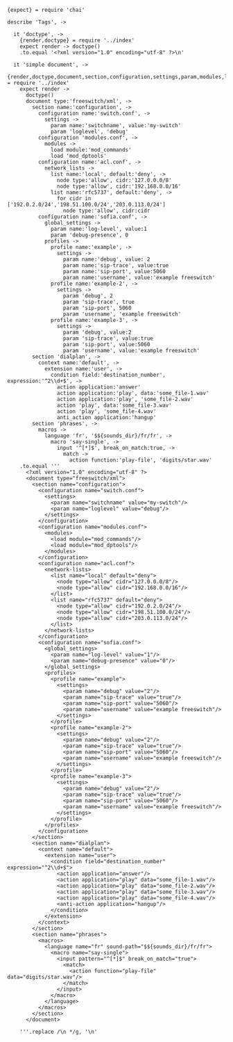     {expect} = require 'chai'

    describe 'Tags', ->

      it 'doctype', ->
        {render,doctype} = require '../index'
        expect render -> doctype()
        .to.equal '<?xml version="1.0" encoding="utf-8" ?>\n'

      it 'simple document', ->
        {render,doctype,document,section,configuration,settings,param,modules,load,network_lists,list,node,global_settings,profiles,profile,context,extension,condition,action,anti_action,language,macros,macro,input,match} = require '../index'
        expect render ->
          doctype()
          document type:'freeswitch/xml', ->
            section name:'configuration', ->
              configuration name:'switch.conf', ->
                settings ->
                  param name:'switchname', value:'my-switch'
                  param 'loglevel', 'debug'
              configuration 'modules.conf', ->
                modules ->
                  load module:'mod_commands'
                  load 'mod_dptools'
              configuration name:'acl.conf', ->
                network_lists ->
                  list name:'local', default:'deny', ->
                    node type:'allow', cidr:'127.0.0.0/8'
                    node type:'allow', cidr:'192.168.0.0/16'
                  list name:'rfc5737', default:'deny', ->
                    for cidr in ['192.0.2.0/24','198.51.100.0/24','203.0.113.0/24']
                      node type:'allow', cidr:cidr
              configuration name:'sofia.conf', ->
                global_settings ->
                  param name:'log-level', value:1
                  param 'debug-presence', 0
                profiles ->
                  profile name:'example', ->
                    settings ->
                      param name:'debug', value: 2
                      param name:'sip-trace', value:true
                      param name:'sip-port', value:5060
                      param name:'username', value:'example freeswitch'
                  profile name:'example-2', ->
                    settings ->
                      param 'debug', 2
                      param 'sip-trace', true
                      param 'sip-port', 5060
                      param 'username', 'example freeswitch'
                  profile name:'example-3', ->
                    settings ->
                      param 'debug', value:2
                      param 'sip-trace', value:true
                      param 'sip-port', value:5060
                      param 'username', value:'example freeswitch'
            section 'dialplan', ->
              context name:'default', ->
                extension name:'user', ->
                  condition field:'destination_number', expression:'^2\\d+$', ->
                    action application:'answer'
                    action application:'play', data:'some_file-1.wav'
                    action application:'play', 'some_file-2.wav'
                    action 'play', data:'some_file-3.wav'
                    action 'play', 'some_file-4.wav'
                    anti_action application:'hangup'
            section 'phrases', ->
              macros ->
                language 'fr', '$${sounds_dir}/fr/fr', ->
                  macro 'say-single', ->
                    input '^[*]$', break_on_match:true, ->
                      match ->
                        action function:'play-file', 'digits/star.wav'
        .to.equal '''
          <?xml version="1.0" encoding="utf-8" ?>
          <document type="freeswitch/xml">
            <section name="configuration">
              <configuration name="switch.conf">
                <settings>
                  <param name="switchname" value="my-switch"/>
                  <param name="loglevel" value="debug"/>
                </settings>
              </configuration>
              <configuration name="modules.conf">
                <modules>
                  <load module="mod_commands"/>
                  <load module="mod_dptools"/>
                </modules>
              </configuration>
              <configuration name="acl.conf">
                <network-lists>
                  <list name="local" default="deny">
                    <node type="allow" cidr="127.0.0.0/8"/>
                    <node type="allow" cidr="192.168.0.0/16"/>
                  </list>
                  <list name="rfc5737" default="deny">
                    <node type="allow" cidr="192.0.2.0/24"/>
                    <node type="allow" cidr="198.51.100.0/24"/>
                    <node type="allow" cidr="203.0.113.0/24"/>
                  </list>
                </network-lists>
              </configuration>
              <configuration name="sofia.conf">
                <global_settings>
                  <param name="log-level" value="1"/>
                  <param name="debug-presence" value="0"/>
                </global_settings>
                <profiles>
                  <profile name="example">
                    <settings>
                      <param name="debug" value="2"/>
                      <param name="sip-trace" value="true"/>
                      <param name="sip-port" value="5060"/>
                      <param name="username" value="example freeswitch"/>
                    </settings>
                  </profile>
                  <profile name="example-2">
                    <settings>
                      <param name="debug" value="2"/>
                      <param name="sip-trace" value="true"/>
                      <param name="sip-port" value="5060"/>
                      <param name="username" value="example freeswitch"/>
                    </settings>
                  </profile>
                  <profile name="example-3">
                    <settings>
                      <param name="debug" value="2"/>
                      <param name="sip-trace" value="true"/>
                      <param name="sip-port" value="5060"/>
                      <param name="username" value="example freeswitch"/>
                    </settings>
                  </profile>
                </profiles>
              </configuration>
            </section>
            <section name="dialplan">
              <context name="default">
                <extension name="user">
                  <condition field="destination_number" expression="^2\\d+$">
                    <action application="answer"/>
                    <action application="play" data="some_file-1.wav"/>
                    <action application="play" data="some_file-2.wav"/>
                    <action application="play" data="some_file-3.wav"/>
                    <action application="play" data="some_file-4.wav"/>
                    <anti-action application="hangup"/>
                  </condition>
                </extension>
              </context>
            </section>
            <section name="phrases">
              <macros>
                <language name="fr" sound-path="$${sounds_dir}/fr/fr">
                  <macro name="say-single">
                    <input pattern="^[*]$" break_on_match="true">
                      <match>
                        <action function="play-file" data="digits/star.wav"/>
                      </match>
                    </input>
                  </macro>
                </language>
              </macros>
            </section>
          </document>

        '''.replace /\n */g, '\n'
